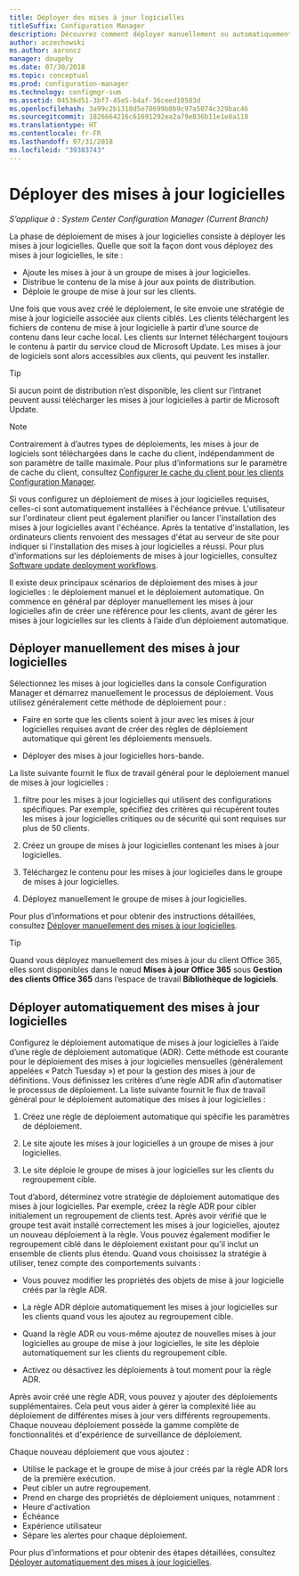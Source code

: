 ```yaml
---
title: Déployer des mises à jour logicielles
titleSuffix: Configuration Manager
description: Découvrez comment déployer manuellement ou automatiquement des mises à jour logicielles dans la console Configuration Manager.
author: aczechowski
ms.author: aaroncz
manager: dougeby
ms.date: 07/30/2018
ms.topic: conceptual
ms.prod: configuration-manager
ms.technology: configmgr-sum
ms.assetid: 04536d51-3bf7-45e5-b4af-36ceed10583d
ms.openlocfilehash: 3a99c2b1310d5e78699b0b9c97a5074c329bac46
ms.sourcegitcommit: 1826664216c61691292ea2a79e836b11e1e8a118
ms.translationtype: HT
ms.contentlocale: fr-FR
ms.lasthandoff: 07/31/2018
ms.locfileid: "39383743"
---
```

# <a name="deploy-software-updates"></a>Déployer des mises à jour logicielles  

*S’applique à : System Center Configuration Manager (Current Branch)*

La phase de déploiement de mises à jour logicielles consiste à déployer les mises à jour logicielles. Quelle que soit la façon dont vous déployez des mises à jour logicielles, le site :
- Ajoute les mises à jour à un groupe de mises à jour logicielles.
- Distribue le contenu de la mise à jour aux points de distribution.
- Déploie le groupe de mise à jour sur les clients.  

Une fois que vous avez créé le déploiement, le site envoie une stratégie de mise à jour logicielle associée aux clients ciblés. Les clients téléchargent les fichiers de contenu de mise à jour logicielle à partir d’une source de contenu dans leur cache local. Les clients sur Internet téléchargent toujours le contenu à partir du service cloud de Microsoft Update. Les mises à jour de logiciels sont alors accessibles aux clients, qui peuvent les installer.   

> [!Tip]  
>  Si aucun point de distribution n’est disponible, les client sur l’intranet peuvent aussi télécharger les mises à jour logicielles à partir de Microsoft Update.  

> [!NOTE]  
>  Contrairement à d’autres types de déploiements, les mises à jour de logiciels sont téléchargées dans le cache du client, indépendamment de son paramètre de taille maximale. Pour plus d’informations sur le paramètre de cache du client, consultez [Configurer le cache du client pour les clients Configuration Manager](/sccm/core/clients/manage/manage-clients#BKMK_ClientCache).  

Si vous configurez un déploiement de mises à jour logicielles requises, celles-ci sont automatiquement installées à l'échéance prévue. L'utilisateur sur l'ordinateur client peut également planifier ou lancer l'installation des mises à jour logicielles avant l'échéance. Après la tentative d'installation, les ordinateurs clients renvoient des messages d'état au serveur de site pour indiquer si l'installation des mises à jour logicielles a réussi. Pour plus d’informations sur les déploiements de mises à jour logicielles, consultez [Software update deployment workflows](/sccm/sum/understand/software-updates-introduction#BKMK_DeploymentWorkflows).  

Il existe deux principaux scénarios de déploiement des mises à jour logicielles : le déploiement manuel et le déploiement automatique. On commence en général par déployer manuellement les mises à jour logicielles afin de créer une référence pour les clients, avant de gérer les mises à jour logicielles sur les clients à l’aide d’un déploiement automatique.  



## <a name="BKMK_ManualDeployment"></a> Déployer manuellement des mises à jour logicielles
Sélectionnez les mises à jour logicielles dans la console Configuration Manager et démarrez manuellement le processus de déploiement. Vous utilisez généralement cette méthode de déploiement pour :  

- Faire en sorte que les clients soient à jour avec les mises à jour logicielles requises avant de créer des règles de déploiement automatique qui gèrent les déploiements mensuels.  

- Déployer des mises à jour logicielles hors-bande.  


La liste suivante fournit le flux de travail général pour le déploiement manuel de mises à jour logicielles :  

1. filtre pour les mises à jour logicielles qui utilisent des configurations spécifiques. Par exemple, spécifiez des critères qui récupèrent toutes les mises à jour logicielles critiques ou de sécurité qui sont requises sur plus de 50 clients.  

2. Créez un groupe de mises à jour logicielles contenant les mises à jour logicielles.  

3. Téléchargez le contenu pour les mises à jour logicielles dans le groupe de mises à jour logicielles.  

4. Déployez manuellement le groupe de mises à jour logicielles.  

Pour plus d’informations et pour obtenir des instructions détaillées, consultez [Déployer manuellement des mises à jour logicielles](manually-deploy-software-updates.md).

> [!Tip]  
> Quand vous déployez manuellement des mises à jour du client Office 365, elles sont disponibles dans le nœud **Mises à jour Office 365** sous **Gestion des clients Office 365** dans l’espace de travail **Bibliothèque de logiciels**.  



## <a name="automatically-deploy-software-updates"></a>Déployer automatiquement des mises à jour logicielles

Configurez le déploiement automatique de mises à jour logicielles à l’aide d’une règle de déploiement automatique (ADR). Cette méthode est courante pour le déploiement des mises à jour logicielles mensuelles (généralement appelées « Patch Tuesday ») et pour la gestion des mises à jour de définitions. Vous définissez les critères d’une règle ADR afin d’automatiser le processus de déploiement. La liste suivante fournit le flux de travail général pour le déploiement automatique des mises à jour logicielles :  

1.  Créez une règle de déploiement automatique qui spécifie les paramètres de déploiement.  

2.  Le site ajoute les mises à jour logicielles à un groupe de mises à jour logicielles.  

3.  Le site déploie le groupe de mises à jour logicielles sur les clients du regroupement cible.  

Tout d’abord, déterminez votre stratégie de déploiement automatique des mises à jour logicielles. Par exemple, créez la règle ADR pour cibler initialement un regroupement de clients test. Après avoir vérifié que le groupe test avait installé correctement les mises à jour logicielles, ajoutez un nouveau déploiement à la règle. Vous pouvez également modifier le regroupement ciblé dans le déploiement existant pour qu’il inclut un ensemble de clients plus étendu. Quand vous choisissez la stratégie à utiliser, tenez compte des comportements suivants :  

- Vous pouvez modifier les propriétés des objets de mise à jour logicielle créés par la règle ADR.   

- La règle ADR déploie automatiquement les mises à jour logicielles sur les clients quand vous les ajoutez au regroupement cible.  

- Quand la règle ADR ou vous-même ajoutez de nouvelles mises à jour logicielles au groupe de mise à jour logicielles, le site les déploie automatiquement sur les clients du regroupement cible.  

- Activez ou désactivez les déploiements à tout moment pour la règle ADR.  


Après avoir créé une règle ADR, vous pouvez y ajouter des déploiements supplémentaires. Cela peut vous aider à gérer la complexité liée au déploiement de différentes mises à jour vers différents regroupements. Chaque nouveau déploiement possède la gamme complète de fonctionnalités et d'expérience de surveillance de déploiement.  

Chaque nouveau déploiement que vous ajoutez :  

-   Utilise le package et le groupe de mise à jour créés par la règle ADR lors de la première exécution.  
-   Peut cibler un autre regroupement.  
-   Prend en charge des propriétés de déploiement uniques, notamment :  
   -   Heure d'activation  
   -   Échéance  
   -   Expérience utilisateur  
   -   Sépare les alertes pour chaque déploiement.  


Pour plus d’informations et pour obtenir des étapes détaillées, consultez [Déployer automatiquement des mises à jour logicielles](automatically-deploy-software-updates.md).

